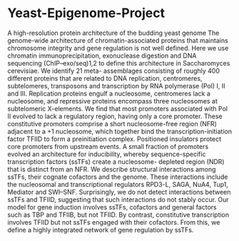 # Yeast-Epigenome-Project
A high-resolution protein architecture of the budding yeast genome
The genome-wide architecture of chromatin-associated proteins that maintains chromosome integrity and gene regulation is not well defined. Here we use chromatin immunoprecipitation, exonuclease digestion and DNA sequencing (ChIP–exo/seq)1,2 to define this architecture in Saccharomyces cerevisiae. We identify 21 meta- assemblages consisting of roughly 400 different proteins that are related to DNA replication, centromeres, subtelomeres, transposons and transcription by RNA polymerase (Pol) I, II and III. Replication proteins engulf a nucleosome, centromeres lack a nucleosome, and repressive proteins encompass three nucleosomes at subtelomeric X-elements. We find that most promoters associated with Pol II evolved to lack a regulatory region, having only a core promoter. These constitutive promoters comprise a short nucleosome-free region (NFR) adjacent to a +1 nucleosome, which together bind the transcription-initiation factor TFIID to form a preinitiation complex. Positioned insulators protect core promoters from upstream events. A small fraction of promoters evolved an architecture for inducibility, whereby sequence-specific transcription factors (ssTFs) create a nucleosome- depleted region (NDR) that is distinct from an NFR. We describe structural interactions among ssTFs, their cognate cofactors and the genome. These interactions include the nucleosomal and transcriptional regulators RPD3-L, SAGA, NuA4, Tup1, Mediator and SWI–SNF. Surprisingly, we do not detect interactions between ssTFs and TFIID, suggesting that such interactions do not stably occur. Our model for gene induction involves ssTFs, cofactors and general factors such as TBP and TFIIB, but not TFIID. By contrast, constitutive transcription involves TFIID but not ssTFs engaged with their cofactors. From this, we define a highly integrated network of gene regulation by ssTFs.
